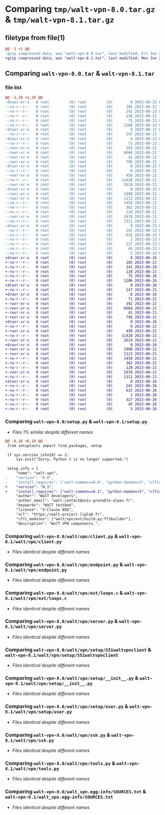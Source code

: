 # Comparing `tmp/walt-vpn-8.0.tar.gz` & `tmp/walt-vpn-8.1.tar.gz`

## filetype from file(1)

```diff
@@ -1 +1 @@
-gzip compressed data, was "walt-vpn-8.0.tar", last modified: Fri Jun 23 07:38:09 2023, max compression
+gzip compressed data, was "walt-vpn-8.1.tar", last modified: Mon Jun 26 14:05:16 2023, max compression
```

## Comparing `walt-vpn-8.0.tar` & `walt-vpn-8.1.tar`

### file list

```diff
@@ -1,34 +1,34 @@
-drwxr-xr-x   0 root         (0) root         (0)        0 2023-06-23 07:38:09.908673 walt-vpn-8.0/
--rw-r--r--   0 root         (0) root         (0)      105 2023-06-21 15:19:09.000000 walt-vpn-8.0/MANIFEST.in
--rw-r--r--   0 root         (0) root         (0)      241 2023-06-23 07:38:09.908673 walt-vpn-8.0/PKG-INFO
--rw-r--r--   0 root         (0) root         (0)      128 2023-06-21 15:19:09.000000 walt-vpn-8.0/README.txt
--rw-r--r--   0 root         (0) root         (0)       75 2023-06-23 07:38:09.908673 walt-vpn-8.0/setup.cfg
--rw-r--r--   0 root         (0) root         (0)     1286 2023-06-23 07:37:56.000000 walt-vpn-8.0/setup.py
-drwxr-xr-x   0 root         (0) root         (0)        0 2023-06-23 07:38:09.908673 walt-vpn-8.0/walt/
--rw-r--r--   0 root         (0) root         (0)      147 2023-06-21 15:19:09.000000 walt-vpn-8.0/walt/__init__.py
-drwxr-xr-x   0 root         (0) root         (0)        0 2023-06-23 07:38:09.908673 walt-vpn-8.0/walt/vpn/
--rw-r--r--   0 root         (0) root         (0)       71 2023-06-21 15:19:09.000000 walt-vpn-8.0/walt/vpn/__init__.py
--rwxr-xr-x   0 root         (0) root         (0)      392 2023-06-21 15:19:09.000000 walt-vpn-8.0/walt/vpn/authtool.py
--rwxr-xr-x   0 root         (0) root         (0)     6664 2023-06-21 15:19:09.000000 walt-vpn-8.0/walt/vpn/client.py
--rwxr-xr-x   0 root         (0) root         (0)       41 2023-06-21 15:19:09.000000 walt-vpn-8.0/walt/vpn/const.py
--rwxr-xr-x   0 root         (0) root         (0)      796 2023-06-21 15:19:09.000000 walt-vpn-8.0/walt/vpn/endpoint.py
-drwxr-xr-x   0 root         (0) root         (0)        0 2023-06-23 07:38:09.908673 walt-vpn-8.0/walt/vpn/ext/
--rw-r--r--   0 root         (0) root         (0)        0 2023-06-21 15:19:09.000000 walt-vpn-8.0/walt/vpn/ext/__init__.py
--rwxr-xr-x   0 root         (0) root         (0)      458 2023-06-21 15:19:09.000000 walt-vpn-8.0/walt/vpn/ext/build.py
--rw-r--r--   0 root         (0) root         (0)    11428 2023-06-21 15:19:09.000000 walt-vpn-8.0/walt/vpn/ext/loops.c
--rwxr-xr-x   0 root         (0) root         (0)     2619 2023-06-21 15:19:09.000000 walt-vpn-8.0/walt/vpn/server.py
-drwxr-xr-x   0 root         (0) root         (0)        0 2023-06-23 07:38:09.908673 walt-vpn-8.0/walt/vpn/setup/
--rwxr-xr-x   0 root         (0) root         (0)     1998 2023-06-21 15:19:09.000000 walt-vpn-8.0/walt/vpn/setup/S51waltvpnclient
--rwxr-xr-x   0 root         (0) root         (0)     1113 2023-06-21 15:19:09.000000 walt-vpn-8.0/walt/vpn/setup/__init__.py
--rw-r--r--   0 root         (0) root         (0)     1458 2023-06-21 15:19:09.000000 walt-vpn-8.0/walt/vpn/setup/user.py
--rw-r--r--   0 root         (0) root         (0)      362 2023-06-21 15:19:09.000000 walt-vpn-8.0/walt/vpn/setup/walt-vpn-server.service
--rw-r--r--   0 root         (0) root         (0)      120 2023-06-21 15:19:09.000000 walt-vpn-8.0/walt/vpn/setup/walt-vpn-server.socket
--rwxr-xr-x   0 root         (0) root         (0)     1670 2023-06-21 15:19:09.000000 walt-vpn-8.0/walt/vpn/ssh.py
--rw-r--r--   0 root         (0) root         (0)     1311 2023-06-21 15:19:09.000000 walt-vpn-8.0/walt/vpn/tools.py
-drwxr-xr-x   0 root         (0) root         (0)        0 2023-06-23 07:38:09.908673 walt-vpn-8.0/walt_vpn.egg-info/
--rw-r--r--   0 root         (0) root         (0)      241 2023-06-23 07:38:09.000000 walt-vpn-8.0/walt_vpn.egg-info/PKG-INFO
--rw-r--r--   0 root         (0) root         (0)      632 2023-06-23 07:38:09.000000 walt-vpn-8.0/walt_vpn.egg-info/SOURCES.txt
--rw-r--r--   0 root         (0) root         (0)        1 2023-06-23 07:38:09.000000 walt-vpn-8.0/walt_vpn.egg-info/dependency_links.txt
--rw-r--r--   0 root         (0) root         (0)      327 2023-06-23 07:38:09.000000 walt-vpn-8.0/walt_vpn.egg-info/entry_points.txt
--rw-r--r--   0 root         (0) root         (0)       45 2023-06-23 07:38:09.000000 walt-vpn-8.0/walt_vpn.egg-info/requires.txt
--rw-r--r--   0 root         (0) root         (0)        5 2023-06-23 07:38:09.000000 walt-vpn-8.0/walt_vpn.egg-info/top_level.txt
+drwxr-xr-x   0 root         (0) root         (0)        0 2023-06-26 14:05:16.191971 walt-vpn-8.1/
+-rw-r--r--   0 root         (0) root         (0)      105 2023-06-21 15:19:09.000000 walt-vpn-8.1/MANIFEST.in
+-rw-r--r--   0 root         (0) root         (0)      241 2023-06-26 14:05:16.191971 walt-vpn-8.1/PKG-INFO
+-rw-r--r--   0 root         (0) root         (0)      128 2023-06-21 15:19:09.000000 walt-vpn-8.1/README.txt
+-rw-r--r--   0 root         (0) root         (0)       75 2023-06-26 14:05:16.191971 walt-vpn-8.1/setup.cfg
+-rw-r--r--   0 root         (0) root         (0)     1286 2023-06-26 14:05:03.000000 walt-vpn-8.1/setup.py
+drwxr-xr-x   0 root         (0) root         (0)        0 2023-06-26 14:05:16.191971 walt-vpn-8.1/walt/
+-rw-r--r--   0 root         (0) root         (0)      147 2023-06-21 15:19:09.000000 walt-vpn-8.1/walt/__init__.py
+drwxr-xr-x   0 root         (0) root         (0)        0 2023-06-26 14:05:16.191971 walt-vpn-8.1/walt/vpn/
+-rw-r--r--   0 root         (0) root         (0)       71 2023-06-21 15:19:09.000000 walt-vpn-8.1/walt/vpn/__init__.py
+-rwxr-xr-x   0 root         (0) root         (0)      392 2023-06-21 15:19:09.000000 walt-vpn-8.1/walt/vpn/authtool.py
+-rwxr-xr-x   0 root         (0) root         (0)     6664 2023-06-21 15:19:09.000000 walt-vpn-8.1/walt/vpn/client.py
+-rwxr-xr-x   0 root         (0) root         (0)       41 2023-06-21 15:19:09.000000 walt-vpn-8.1/walt/vpn/const.py
+-rwxr-xr-x   0 root         (0) root         (0)      796 2023-06-21 15:19:09.000000 walt-vpn-8.1/walt/vpn/endpoint.py
+drwxr-xr-x   0 root         (0) root         (0)        0 2023-06-26 14:05:16.191971 walt-vpn-8.1/walt/vpn/ext/
+-rw-r--r--   0 root         (0) root         (0)        0 2023-06-21 15:19:09.000000 walt-vpn-8.1/walt/vpn/ext/__init__.py
+-rwxr-xr-x   0 root         (0) root         (0)      458 2023-06-21 15:19:09.000000 walt-vpn-8.1/walt/vpn/ext/build.py
+-rw-r--r--   0 root         (0) root         (0)    11428 2023-06-21 15:19:09.000000 walt-vpn-8.1/walt/vpn/ext/loops.c
+-rwxr-xr-x   0 root         (0) root         (0)     2619 2023-06-21 15:19:09.000000 walt-vpn-8.1/walt/vpn/server.py
+drwxr-xr-x   0 root         (0) root         (0)        0 2023-06-26 14:05:16.191971 walt-vpn-8.1/walt/vpn/setup/
+-rwxr-xr-x   0 root         (0) root         (0)     1998 2023-06-21 15:19:09.000000 walt-vpn-8.1/walt/vpn/setup/S51waltvpnclient
+-rwxr-xr-x   0 root         (0) root         (0)     1113 2023-06-21 15:19:09.000000 walt-vpn-8.1/walt/vpn/setup/__init__.py
+-rw-r--r--   0 root         (0) root         (0)     1458 2023-06-21 15:19:09.000000 walt-vpn-8.1/walt/vpn/setup/user.py
+-rw-r--r--   0 root         (0) root         (0)      362 2023-06-21 15:19:09.000000 walt-vpn-8.1/walt/vpn/setup/walt-vpn-server.service
+-rw-r--r--   0 root         (0) root         (0)      120 2023-06-21 15:19:09.000000 walt-vpn-8.1/walt/vpn/setup/walt-vpn-server.socket
+-rwxr-xr-x   0 root         (0) root         (0)     1670 2023-06-21 15:19:09.000000 walt-vpn-8.1/walt/vpn/ssh.py
+-rw-r--r--   0 root         (0) root         (0)     1311 2023-06-21 15:19:09.000000 walt-vpn-8.1/walt/vpn/tools.py
+drwxr-xr-x   0 root         (0) root         (0)        0 2023-06-26 14:05:16.191971 walt-vpn-8.1/walt_vpn.egg-info/
+-rw-r--r--   0 root         (0) root         (0)      241 2023-06-26 14:05:16.000000 walt-vpn-8.1/walt_vpn.egg-info/PKG-INFO
+-rw-r--r--   0 root         (0) root         (0)      632 2023-06-26 14:05:16.000000 walt-vpn-8.1/walt_vpn.egg-info/SOURCES.txt
+-rw-r--r--   0 root         (0) root         (0)        1 2023-06-26 14:05:16.000000 walt-vpn-8.1/walt_vpn.egg-info/dependency_links.txt
+-rw-r--r--   0 root         (0) root         (0)      327 2023-06-26 14:05:16.000000 walt-vpn-8.1/walt_vpn.egg-info/entry_points.txt
+-rw-r--r--   0 root         (0) root         (0)       45 2023-06-26 14:05:16.000000 walt-vpn-8.1/walt_vpn.egg-info/requires.txt
+-rw-r--r--   0 root         (0) root         (0)        5 2023-06-26 14:05:16.000000 walt-vpn-8.1/walt_vpn.egg-info/top_level.txt
```

### Comparing `walt-vpn-8.0/setup.py` & `walt-vpn-8.1/setup.py`

 * *Files 1% similar despite different names*

```diff
@@ -6,16 +6,16 @@
 from setuptools import find_packages, setup
 
 if sys.version_info[0] == 2:
     sys.exit("Sorry, Python 2 is no longer supported.")
 
 setup_info = {
     "name": "walt-vpn",
-    "version": "8.0",
-    "install_requires": ["walt-common==8.0", "python-daemon<3", "cffi>=1.0.0"],
+    "version": "8.1",
+    "install_requires": ["walt-common==8.1", "python-daemon<3", "cffi>=1.0.0"],
     "author": "WalT developers",
     "author_email": "walt-contact@univ-grenoble-alpes.fr",
     "keywords": "WalT testbed",
     "license": "3-Clause BSD",
     "url": "https://walt-project.liglab.fr",
     "cffi_modules": ["walt/vpn/ext/build.py:ffibuilder"],
     "description": "WalT VPN components.",
```

### Comparing `walt-vpn-8.0/walt/vpn/client.py` & `walt-vpn-8.1/walt/vpn/client.py`

 * *Files identical despite different names*

### Comparing `walt-vpn-8.0/walt/vpn/endpoint.py` & `walt-vpn-8.1/walt/vpn/endpoint.py`

 * *Files identical despite different names*

### Comparing `walt-vpn-8.0/walt/vpn/ext/loops.c` & `walt-vpn-8.1/walt/vpn/ext/loops.c`

 * *Files identical despite different names*

### Comparing `walt-vpn-8.0/walt/vpn/server.py` & `walt-vpn-8.1/walt/vpn/server.py`

 * *Files identical despite different names*

### Comparing `walt-vpn-8.0/walt/vpn/setup/S51waltvpnclient` & `walt-vpn-8.1/walt/vpn/setup/S51waltvpnclient`

 * *Files identical despite different names*

### Comparing `walt-vpn-8.0/walt/vpn/setup/__init__.py` & `walt-vpn-8.1/walt/vpn/setup/__init__.py`

 * *Files identical despite different names*

### Comparing `walt-vpn-8.0/walt/vpn/setup/user.py` & `walt-vpn-8.1/walt/vpn/setup/user.py`

 * *Files identical despite different names*

### Comparing `walt-vpn-8.0/walt/vpn/ssh.py` & `walt-vpn-8.1/walt/vpn/ssh.py`

 * *Files identical despite different names*

### Comparing `walt-vpn-8.0/walt/vpn/tools.py` & `walt-vpn-8.1/walt/vpn/tools.py`

 * *Files identical despite different names*

### Comparing `walt-vpn-8.0/walt_vpn.egg-info/SOURCES.txt` & `walt-vpn-8.1/walt_vpn.egg-info/SOURCES.txt`

 * *Files identical despite different names*

